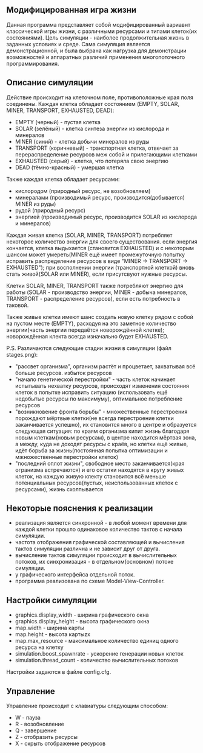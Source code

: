 Модифицированная игра жизни 
-
Данная программа представляет собой модифицированный вариавнт классической игры жизни, с различными ресурсами и типами клеток(их состояниями). Цель симуляции - наиболее продолжительная жизнь в заданных условиях и среде. Сама симуляция является демонстрационной, и была выбрана как нагрузка для демонстрации возможностей и аппаратных различий применения многопоточного программирования. 

Описание симуляции
-
Действие происходит на клеточном поле, противоположные края поля соединены.
Каждая клетка обладает состоянием (EMPTY, SOLAR, MINER, TRANSPORT, EXHAUSTED, DEAD):
- EMPTY (черный) - пустая клетка
- SOLAR (зелёный) - клетка синтеза энергии из кислорода и минералов
- MINER (синий) - клетка добычи минералов из руды
- TRANSPORT (коричневый) - транспортная клетка, отвечает за перераспределение ресурсов меж собой и прилегающими клетками
- EXHAUSTED (серый) - клетка, что потеряла свою энергию
- DEAD (тёмно-красный) - умершая клетка

Также каждая клетка обладает ресурсами:
- кислородом (природный ресурс, не возобновляем)
- минералами (производимый ресурс, производится(добывается) MINER из руды)
- рудой (природный ресурс)
- энергией (производимый ресурс, производится SOLAR из кислорода и минералов)

Каждая живая клетка (SOLAR, MINER, TRANSPORT) потребляет некоторое количество энергии для своего существования. если энергия кончается, клетка выдыхается (становится EXHAUSTED) и с некоторым шансом может умереть(MINER ещё имеет промежуточную попытку исправить распределение ресурсов в виде "MINER -> TRANSPORT -> EXHAUSTED"); при восполнении энергии (транспортной клеткой) вновь стать живой(SOLAR или MINER), если присутсвуют нужные ресурсы.

Клетки SOLAR, MINER, TRANSPORT также потребляют энергию для работы (SOLAR - производство энергии, MINER - добыча минералов, TRANSPORT - распределение ресурсов), если есть потребность в таковой.

Также живые клетки имеют шанс создать новую клетку рядом с собой на пустом месте (EMPTY), расходуя на это заметное количество энергии(часть энергии передаётся новорождённой клетке); новорождённая клекта всегда изначально будет EXHAUSTED.

P.S. Различаются следующие стадии жизни в симуляции (файл stages.png):
- "рассвет организма", организм растёт и процветает, захватывая всё больше ресурсов. избыток ресурсов
- "начало генетической перестройки" - часть клеток начинает испытывать нехватку ресурсов, происходят изменения состояния клеток в попытке исправить ситуацию (использовать ещё недобытые ресурсы по максимуму), оптимальное потребление ресурсов
- "возникновение фронта борьбы" - множественные перестроения порождают мёртвые клетки(не всегда перестроение клетки заканчивается успешно), их становится много в центре и образуется следующая ситуация: по краям организма кипит жизнь благодаря новым клеткам(новым ресурсам), в центре находится мёртвая зона, а между, куда не доходят ресурсы с краёв, но клетки ещё живые, идёт борьба за жизнь(постоянная попытка оптимизации и мжножественные перестройки клеток)
- "последний оплот жизни", свободное место заканчивается(края огранизма встречаются) и его остатки находятся в кругу живых клеток, на каждую живую клекту становится всё меньше потенциальных ресурсов(пустых, неиспользованных клеток с ресурсами), жизнь схолпывается

Некоторые пояснения к реализации
-
- реализация является синхронной - в любой момент времени для каждой клетки прошло одинаковое количество тактов с начала симуляции.
- частота отображения графической составляющей и вычисления тактов симуляции различна и не зависит друг от друга.
- вычисление тактов симуляции происходит в вычислительных потоков, их синхронизация - в отдельном(основном) потоке симуляции.
- у графического интерфейса отдельной поток.
- программа реализована по схеме Model-View-Controller.

Настройки симуляции
-
- graphics.display_width - ширина графического окна
- graphics.display_height - высота графического окна
- map.width - ширина карты
- map.height - высота картыzx
- map.max_resource - максимальное количество единиц одного ресурса на клетку
- simulation.boost_spawnrate - ускорение генерации новых клеток
- simulation.thread_count - количество вычислительных потоков

Настройки задаются в файле config.cfg.

Управление
-
Управление происходит с клавиатуры следующим способом:
- W - пауза
- R - возобновление
- Q - завершение
- Z - отобразить ресурсы
- X - скрыть отображение ресурсов